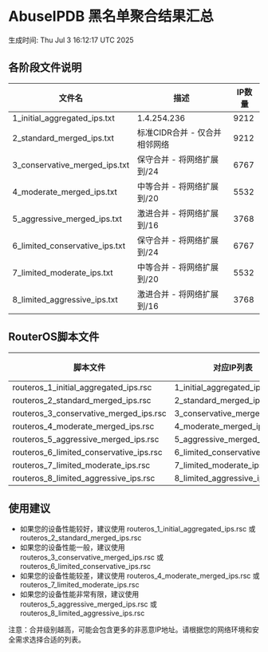 # AbuseIPDB 黑名单聚合结果汇总
生成时间: Thu Jul  3 16:12:17 UTC 2025

## 各阶段文件说明

| 文件名 | 描述 | IP数量 |
|--------|------|--------|
| 1_initial_aggregated_ips.txt | 1.4.254.236 | 9212 |
| 2_standard_merged_ips.txt | 标准CIDR合并 - 仅合并相邻网络 | 9212 |
| 3_conservative_merged_ips.txt | 保守合并 - 将网络扩展到/24 | 6767 |
| 4_moderate_merged_ips.txt | 中等合并 - 将网络扩展到/20 | 5532 |
| 5_aggressive_merged_ips.txt | 激进合并 - 将网络扩展到/16 | 3768 |
| 6_limited_conservative_ips.txt | 保守合并 - 将网络扩展到/24 | 6767 |
| 7_limited_moderate_ips.txt | 中等合并 - 将网络扩展到/20 | 5532 |
| 8_limited_aggressive_ips.txt | 激进合并 - 将网络扩展到/16 | 3768 |

## RouterOS脚本文件

| 脚本文件 | 对应IP列表 | IP数量 |
|----------|------------|--------|
| routeros_1_initial_aggregated_ips.rsc | 1_initial_aggregated_ips.txt | 9212 |
| routeros_2_standard_merged_ips.rsc | 2_standard_merged_ips.txt | 9212 |
| routeros_3_conservative_merged_ips.rsc | 3_conservative_merged_ips.txt | 6767 |
| routeros_4_moderate_merged_ips.rsc | 4_moderate_merged_ips.txt | 5532 |
| routeros_5_aggressive_merged_ips.rsc | 5_aggressive_merged_ips.txt | 3768 |
| routeros_6_limited_conservative_ips.rsc | 6_limited_conservative_ips.txt | 6767 |
| routeros_7_limited_moderate_ips.rsc | 7_limited_moderate_ips.txt | 5532 |
| routeros_8_limited_aggressive_ips.rsc | 8_limited_aggressive_ips.txt | 3768 |

## 使用建议

- 如果您的设备性能较好，建议使用 routeros_1_initial_aggregated_ips.rsc 或 routeros_2_standard_merged_ips.rsc
- 如果您的设备性能一般，建议使用 routeros_3_conservative_merged_ips.rsc 或 routeros_6_limited_conservative_ips.rsc
- 如果您的设备性能较差，建议使用 routeros_4_moderate_merged_ips.rsc 或 routeros_7_limited_moderate_ips.rsc
- 如果您的设备性能非常有限，建议使用 routeros_5_aggressive_merged_ips.rsc 或 routeros_8_limited_aggressive_ips.rsc

注意：合并级别越高，可能会包含更多的非恶意IP地址。请根据您的网络环境和安全需求选择合适的列表。
